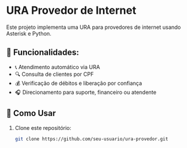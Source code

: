 # URA Provedor de Internet

Este projeto implementa uma URA para provedores de internet usando Asterisk e Python.

## 📌 Funcionalidades:
- 📞 Atendimento automático via URA
- 🔍 Consulta de clientes por CPF
- 💰 Verificação de débitos e liberação por confiança
- 🎧 Direcionamento para suporte, financeiro ou atendente

## 🚀 Como Usar
1. Clone este repositório:
   ```sh
   git clone https://github.com/seu-usuario/ura-provedor.git
